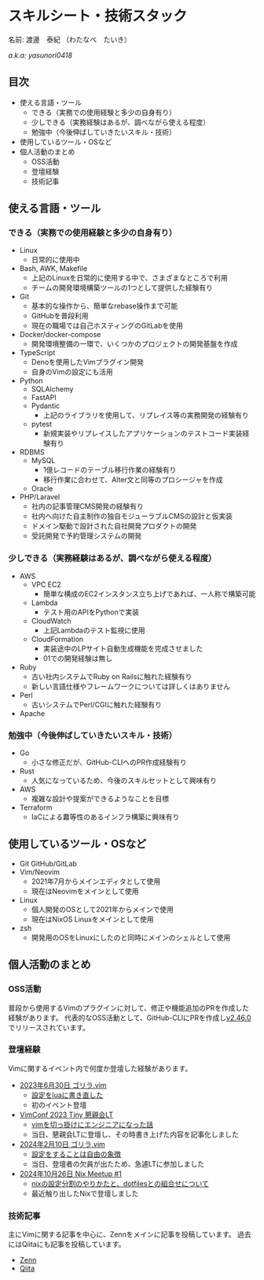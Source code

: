 # スキルシート・技術スタック

<!-- textlint-disable -->
名前: 渡邊　泰紀 （わたなべ　たいき）

*a.k.a: yasunori0418*
<!-- textlint-enable -->

## 目次

- 使える言語・ツール
  - できる（実務での使用経験と多少の自身有り）
  - 少しできる（実務経験はあるが、調べながら使える程度）
  - 勉強中（今後伸ばしていきたいスキル・技術）
- 使用しているツール・OSなど
- 個人活動のまとめ
  - OSS活動
  - 登壇経験
  - 技術記事

## 使える言語・ツール

### できる（実務での使用経験と多少の自身有り）

- Linux
  - 日常的に使用中
- Bash, AWK, Makefile
  - 上記のLinuxを日常的に使用する中で、さまざまなところで利用
  - チームの開発環境構築ツールの1つとして提供した経験有り
- Git
  - 基本的な操作から、簡単なrebase操作まで可能
  - GitHubを普段利用
  - 現在の職場では自己ホスティングのGitLabを使用
- Docker/docker-compose
  - 開発環境整備の一環で、いくつかのプロジェクトの開発基盤を作成
- TypeScript
  - Denoを使用したVimプラグイン開発
  - 自身のVimの設定にも活用
- Python
  - SQLAlchemy
  - FastAPI
  - Pydantic
    - 上記のライブラリを使用して、リプレイス等の実務開発の経験有り
  - pytest
    - 新規実装やリプレイスしたアプリケーションのテストコード実装経験有り
- RDBMS
  - MySQL
    - 1億レコードのテーブル移行作業の経験有り
    - 移行作業に合わせて、Alter文と同等のプロシージャを作成
  - Oracle
- PHP/Laravel
  - 社内の記事管理CMS開発の経験有り
  - 社内へ向けた自主制作の独自モジューラブルCMSの設計と仮実装
  - ドメイン駆動で設計された自社開発プロダクトの開発
  - 受託開発で予約管理システムの開発

### 少しできる（実務経験はあるが、調べながら使える程度）

- AWS
  - VPC EC2
    - 簡単な構成のEC2インスタンス立ち上げであれば、一人称で構築可能
  - Lambda
    - テスト用のAPIをPythonで実装
  - CloudWatch
    - 上記Lambdaのテスト監視に使用
  - CloudFormation
    - 実装途中のLPサイト自動生成機能を完成させました
    - 01での開発経験は無し
- Ruby
  - 古い社内システムでRuby on Railsに触れた経験有り
  - 新しい言語仕様やフレームワークについては詳しくはありません
- Perl
  - 古いシステムでPerl/CGIに触れた経験有り
- Apache

### 勉強中（今後伸ばしていきたいスキル・技術）

- Go
  - 小さな修正だが、GitHub-CLIへのPR作成経験有り
- Rust
  - 人気になっているため、今後のスキルセットとして興味有り
- AWS
  - 複雑な設計や提案ができるようなことを目標
- Terraform
  - IaCによる羃等性のあるインフラ構築に興味有り

## 使用しているツール・OSなど

- Git GitHub/GitLab
- Vim/Neovim
  - 2021年7月からメインエディタとして使用
  - 現在はNeovimをメインとして使用
- Linux
  - 個人開発のOSとして2021年からメインで使用
  - 現在はNixOS Linuxをメインとして使用
- zsh
  - 開発用のOSをLinuxにしたのと同時にメインのシェルとして使用

## 個人活動のまとめ

### OSS活動

普段から使用するVimのプラグインに対して、修正や機能追加のPRを作成した経験があります。
代表的なOSS活動として、GitHub-CLIにPRを作成し[v2.46.0](https://github.com/cli/cli/releases/tag/v2.46.0)でリリースされています。

### 登壇経験

Vimに関するイベント内で何度か登壇した経験があります。

<!-- textlint-disable -->
- [2023年6月30日 ゴリラ.vim](https://gorillavim.connpass.com/event/283937/)
  - [設定をluaに書き直した](https://docs.google.com/presentation/d/1tOa4l5L2hHAYC7tXq0Y9DWvDmvQ9fLxKBPHr5XyBcAI/edit?usp=sharing)
  - 初のイベント登壇
- [VimConf 2023 Tiny 懇親会LT](https://vimconf.org/2023/)
  - [vimを切っ掛けにエンジニアになった話](https://zenn.dev/vim_jp/articles/0002-engineer_with_vim)
  - 当日、懇親会LTに登壇し、その時書き上げた内容を記事化しました
- [2024年2月10日 ゴリラ.vim](https://gorillavim.connpass.com/event/307622/)
  - [設定をすることは自由の象徴](https://docs.google.com/presentation/d/1XHrsRwUkwbXf4nFyhjVxoOEKMuhvmQRBqOoEH3vfgZs/edit?usp=sharing)
  - 当日、登壇者の欠員が出たため、急遽LTに参加しました
- [2024年10月26日 Nix Meetup #1](https://nix-ja.connpass.com/event/330557/)
  - [nixの設定分割のやりかたと、dotfilesとの組合せについて](https://docs.google.com/presentation/d/1WABhHUJtuY08_nMwjMnmiZw1MC605iT018t6sBleHto/edit#slide=id.p)
  - 最近触り出したNixで登壇しました
<!-- textlint-enable -->

### 技術記事

主にVimに関する記事を中心に、Zennをメインに記事を投稿しています。
過去にはQiitaにも記事を投稿しています。

- [Zenn](https://zenn.dev/yasunori_kirin)
- [Qiita](https://qiita.com/yasunori-kirin0418)
